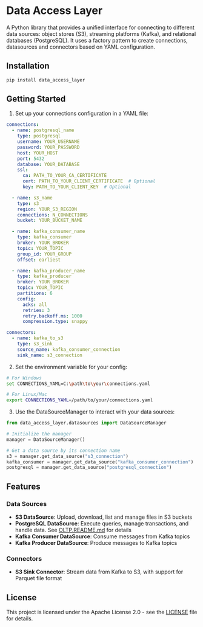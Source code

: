 # Data Access Layer

A Python library that provides a unified interface for connecting to different data sources: object stores (S3), streaming platforms (Kafka), and relational databases (PostgreSQL). It uses a factory pattern to create connections, datasources and connectors based on YAML configuration.

## Installation

```sh
pip install data_access_layer
```

## Getting Started

1. Set up your connections configuration in a YAML file:

```yaml
connections:
  - name: postgresql_name
    type: postgresql
    username: YOUR_USERNAME
    password: YOUR_PASSWORD
    host: YOUR_HOST
    port: 5432
    database: YOUR_DATABASE
    ssl:
      ca: PATH_TO_YOUR_CA_CERTIFICATE
      cert: PATH_TO_YOUR_CLIENT_CERTIFICATE  # Optional
      key: PATH_TO_YOUR_CLIENT_KEY  # Optional

  - name: s3_name
    type: s3
    region: YOUR_S3_REGION
    connections: N_CONNECTIONS
    bucket: YOUR_BUCKET_NAME

  - name: kafka_consumer_name
    type: kafka_consumer
    broker: YOUR_BROKER
    topic: YOUR_TOPIC
    group_id: YOUR_GROUP
    offset: earliest

  - name: kafka_producer_name
    type: kafka_producer
    broker: YOUR_BROKER
    topic: YOUR_TOPIC
    partitions: 6
    config:
      acks: all
      retries: 3
      retry.backoff.ms: 1000
      compression.type: snappy

connectors:
  - name: kafka_to_s3
    type: s3_sink
    source_name: kafka_consumer_connection
    sink_name: s3_connection
```

2. Set the environment variable for your config:

```sh
# For Windows
set CONNECTIONS_YAML=C:\path\to\your\connections.yaml

# For Linux/Mac
export CONNECTIONS_YAML=/path/to/your/connections.yaml
```

3. Use the DataSourceManager to interact with your data sources:

```python
from data_access_layer.datasources import DataSourceManager

# Initialize the manager
manager = DataSourceManager()

# Get a data source by its connection name
s3 = manager.get_data_source("s3_connection")
kafka_consumer = manager.get_data_source("kafka_consumer_connection")
postgresql = manager.get_data_source("postgresql_connection")
```

## Features

### Data Sources
- **S3 DataSource**: Upload, download, list and manage files in S3 buckets
- **PostgreSQL DataSource**: Execute queries, manage transactions, and handle data. See [OLTP.README.md](OLTP.README.md) for details
- **Kafka Consumer DataSource**: Consume messages from Kafka topics
- **Kafka Producer DataSource**: Produce messages to Kafka topics

### Connectors
- **S3 Sink Connector**: Stream data from Kafka to S3, with support for Parquet file format


## License

This project is licensed under the Apache License 2.0 - see the [LICENSE](LICENSE) file for details.